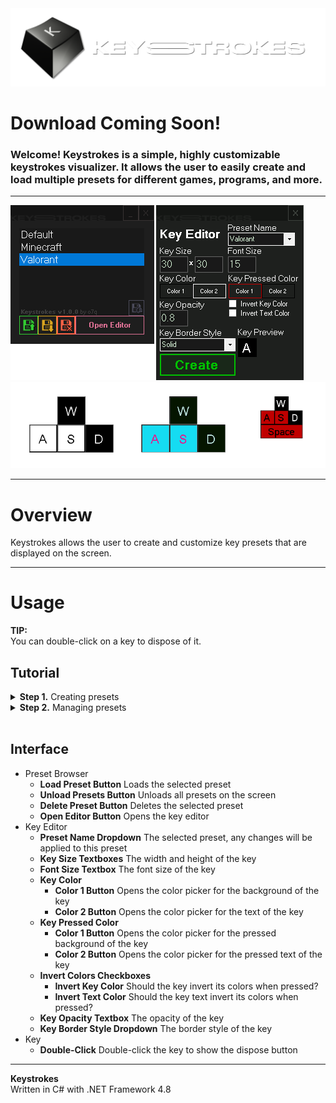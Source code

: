 <img src="assets/images/banner.png">

<!-- # [<b>>> Download Latest</b>]() -->
# Download Coming Soon!
### Welcome! Keystrokes is a simple, highly customizable keystrokes visualizer. It allows the user to easily create and load multiple presets for different games, programs, and more.

---

<img src="assets/images/showcase/menu.png">
<img src="assets/images/showcase/keystrokes.png">

---

# Overview
Keystrokes allows the user to create and customize key presets that are displayed on the screen.

---

# Usage
**TIP:** \
You can double-click on a key to dispose of it.

## Tutorial

<details>
<summary><b>Step 1.</b> Creating presets</summary>

- **1.1** Click the **Open Editor Button** to open the key editor
- **1.2** Select or a create a new preset (create one by typing a new name inside the preset selector)
- **1.3** Press the **Create Button** and press a key to create

</details>

<details>
<summary><b>Step 2.</b> Managing presets</summary>

- **1.1** Select a preset in the preset selector
- **1.2** Click the first green button to load the selected preset
- **1.3** Click the second yellow button to unload all presets
- **1.4** Click the third red button to delete the selected preset

</details>

<br>

## Interface
- Preset Browser
    - **Load Preset Button** Loads the selected preset
    - **Unload Presets Button** Unloads all presets on the screen
    - **Delete Preset Button** Deletes the selected preset
    - **Open Editor Button** Opens the key editor
- Key Editor
    - **Preset Name Dropdown** The selected preset, any changes will be applied to this preset
    - **Key Size Textboxes** The width and height of the key
    - **Font Size Textbox** The font size of the key
    - **Key Color**
        - **Color 1 Button** Opens the color picker for the background of the key
        - **Color 2 Button** Opens the color picker for the text of the key
    - **Key Pressed Color**
        - **Color 1 Button** Opens the color picker for the pressed background of the key
        - **Color 2 Button** Opens the color picker for the pressed text of the key
    - **Invert Colors Checkboxes**
        - **Invert Key Color** Should the key invert its colors when pressed?
        - **Invert Text Color** Should the key text invert its colors when pressed?
    - **Key Opacity Textbox** The opacity of the key
    - **Key Border Style Dropdown** The border style of the key
- Key
    - **Double-Click** Double-click the key to show the dispose button

---

**Keystrokes** \
Written in C# with .NET Framework 4.8